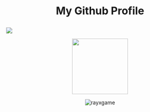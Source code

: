 # <p align="center">My Github Profile</p>
### <a href="https://git.io/typing-svg">
  <img src="https://readme-typing-svg.herokuapp.com?color=00ff99&lines=      Crown+Hat+Fam :3"/>
 </a>

<p align="center">
<img height="150px" src="https://lanyard-profile-readme.vercel.app/api/719751630077034569" />
</p>
<p align="center"> <img src="https://count.getloli.com/get/@rayxgame?theme=gelbooru" alt="rayxgame" /> </p>
